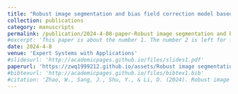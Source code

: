 ```yaml
---
title: "Robust image segmentation and bias field correction model based on image structural prior constraint"
collection: publications
category: manuscripts
permalink: /publication/2024-4-08-paper-Robust image segmentation and bias field correction model based on image structural prior constraint-number-1
#excerpt: 'This paper is about the number 1. The number 2 is left for future work.'
date: 2024-4-8
venue: 'Expert Systems with Applications'
#slidesurl: 'http://academicpages.github.io/files/slides1.pdf'
paperurl: 'https://zwq1999212.github.io/assets/Robust image segmentation and bias field correction model based on image.pdf'
#bibtexurl: 'http://academicpages.github.io/files/bibtex1.bib'
#citation: 'Zhao, W., Sang, J., Shu, Y., & Li, D. (2024). Robust image segmentation and bias field correction model based on image structural prior constraint. Expert Systems with Applications, 251, 123961.'
---
```


